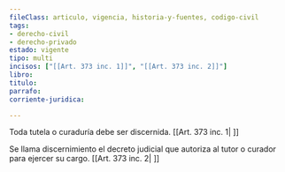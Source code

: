 ```yaml
---
fileClass: articulo, vigencia, historia-y-fuentes, codigo-civil
tags:
- derecho-civil
- derecho-privado
estado: vigente
tipo: multi
incisos: ["[[Art. 373 inc. 1]]", "[[Art. 373 inc. 2]]"]
libro:
titulo:
parrafo:
corriente-juridica:

---
```

Toda tutela o curaduría debe ser discernida. [[Art. 373 inc. 1| ]]

Se llama discernimiento el decreto judicial que autoriza al tutor o curador para ejercer su cargo. [[Art. 373 inc. 2| ]]